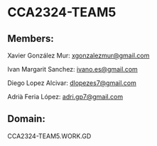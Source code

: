 # CCA2324-TEAM5

## Members:
Xavier González Mur: xgonzalezmur@gmail.com

Ivan Margarit Sanchez: ivano.es@gmail.com

Diego Lopez Alcivar: dlopezes7@gmail.com

Adrià Feria López: adri.gp7@gmail.com


## Domain:
CCA2324-TEAM5.WORK.GD
